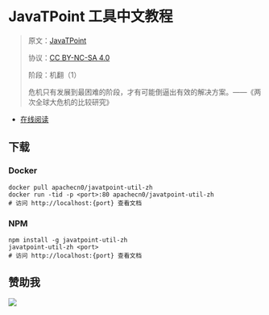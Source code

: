 # JavaTPoint 工具中文教程

> 原文：[JavaTPoint](https://www.javatpoint.com/)
> 
> 协议：[CC BY-NC-SA 4.0](http://creativecommons.org/licenses/by-nc-sa/4.0/)
> 
> 阶段：机翻（1）
> 
> 危机只有发展到最困难的阶段，才有可能倒逼出有效的解决方案。——《两次全球大危机的比较研究》

* [在线阅读](https://jtpu.apachecn.org)
## 下载

### Docker

```
docker pull apachecn0/javatpoint-util-zh
docker run -tid -p <port>:80 apachecn0/javatpoint-util-zh
# 访问 http://localhost:{port} 查看文档
```

### NPM

```
npm install -g javatpoint-util-zh
javatpoint-util-zh <port>
# 访问 http://localhost:{port} 查看文档
```

## 赞助我

![](https://img-blog.csdnimg.cn/20200112005920729.png)
